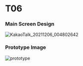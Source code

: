 # T06

### Main Screen Design
![KakaoTalk_20211206_004802642](https://user-images.githubusercontent.com/81912182/144753575-59460735-d967-45f4-841f-5eaeba9f35aa.png)

### Prototype Image 
![prototype](https://user-images.githubusercontent.com/81912182/144753810-4c3dbb07-c1e3-4dc9-a70d-d61a706ce4a7.png)
